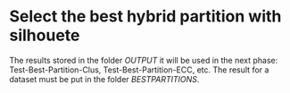 # Select the best hybrid partition with silhouete


The results stored in the folder _OUTPUT_ it will be used in the next phase: Test-Best-Partition-Clus, Test-Best-Partition-ECC, etc. The result for a dataset must be put in the folder _BESTPARTITIONS_.


